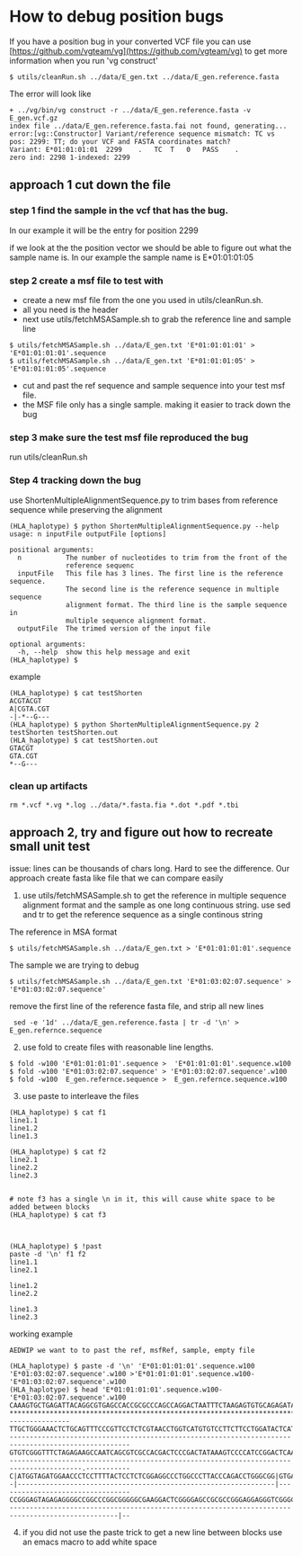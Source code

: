 # How to debug position bugs

If you have a position bug in your converted VCF file you can use [https://github.com/vgteam/vg](https://github.com/vgteam/vg) to get more information when you run 'vg construct'


```
$ utils/cleanRun.sh ../data/E_gen.txt ../data/E_gen.reference.fasta
```

The error will look like
```
+ ../vg/bin/vg construct -r ../data/E_gen.reference.fasta -v E_gen.vcf.gz
index file ../data/E_gen.reference.fasta.fai not found, generating...
error:[vg::Constructor] Variant/reference sequence mismatch: TC vs pos: 2299: TT; do your VCF and FASTA coordinates match?
Variant: E*01:01:01:01  2299    .   TC  T   0   PASS    .
zero ind: 2298 1-indexed: 2299
```
## approach 1 cut down the file
### step 1 find the sample in the vcf that has the bug. 
In our example it will be the entry for position 2299

if we look at the the position vector we should be able to figure out what the sample name is. In our example
the sample name is E*01:01:01:05

### step 2 create a msf file to test with
* create a new msf file from the one you used in utils/cleanRun.sh.
* all you need is the header
* next use utils/fetchMSASample.sh to grab the reference line and sample line
```
$ utils/fetchMSASample.sh ../data/E_gen.txt 'E*01:01:01:01' > 'E*01:01:01:01'.sequence
$ utils/fetchMSASample.sh ../data/E_gen.txt 'E*01:01:01:05' > 'E*01:01:01:05'.sequence
```

* cut and past the ref sequence and sample sequence into your test msf file. 
* the MSF file only has a single sample. making it easier to track down the bug

### step 3 make sure the test msf file reproduced the bug
run utils/cleanRun.sh

### Step 4 tracking down the bug
use ShortenMultipleAlignmentSequence.py to trim bases from reference sequence while preserving 
the alignment

```
(HLA_haplotype) $ python ShortenMultipleAlignmentSequence.py --help
usage: n inputFile outputFile [options]

positional arguments:
  n           The number of nucleotides to trim from the front of the
              reference sequenc
  inputFile   This file has 3 lines. The first line is the reference sequence.
              The second line is the reference sequence in multiple sequence
              alignment format. The third line is the sample sequence in
              multiple sequence alignment format.
  outputFile  The trimed version of the input file

optional arguments:
  -h, --help  show this help message and exit
(HLA_haplotype) $ 
```
  
example

```
(HLA_haplotype) $ cat testShorten
ACGTACGT
A|CGTA.CGT
-|-*--G---
(HLA_haplotype) $ python ShortenMultipleAlignmentSequence.py 2 testShorten testShorten.out
(HLA_haplotype) $ cat testShorten.out
GTACGT
GTA.CGT
*--G---

```

### clean up artifacts
```
rm *.vcf *.vg *.log ../data/*.fasta.fia *.dot *.pdf *.tbi
```

## approach 2, try and figure out how to recreate small unit test
issue: lines can be thousands of chars long. Hard to see the difference. Our approach create fasta like file
that we can compare easily

1) use utils/fetchMSASample.sh to get the reference in multiple sequence alignment format and the sample as one
long continuous string. use sed and tr to get the reference sequence as a single continous string

The reference in MSA format
```
$ utils/fetchMSASample.sh ../data/E_gen.txt > 'E*01:01:01:01'.sequence
```

The sample we are trying to debug
```
$ utils/fetchMSASample.sh ../data/E_gen.txt 'E*01:03:02:07.sequence' > 'E*01:03:02:07.sequence' 
```

remove the first line of the reference fasta file, and strip all new lines
```
 sed -e '1d' ../data/E_gen.reference.fasta | tr -d '\n' > E_gen.refernce.sequence
```

2) use fold to create files with  reasonable line lengths. 

```
$ fold -w100 'E*01:01:01:01'.sequence >  'E*01:01:01:01'.sequence.w100
$ fold -w100 'E*01:03:02:07.sequence' > 'E*01:03:02:07.sequence'.w100
$ fold -w100  E_gen.refernce.sequence >  E_gen.refernce.sequence.w100
```

3) use paste to interleave the files
```
(HLA_haplotype) $ cat f1
line1.1
line1.2
line1.3

(HLA_haplotype) $ cat f2
line2.1
line2.2
line2.3


# note f3 has a single \n in it, this will cause white space to be added between blocks
(HLA_haplotype) $ cat f3



(HLA_haplotype) $ !past
paste -d '\n' f1 f2
line1.1
line2.1

line1.2
line2.2

line1.3
line2.3

```

working example
```
AEDWIP we want to to past the ref, msfRef, sample, empty file

(HLA_haplotype) $ paste -d '\n' 'E*01:01:01:01'.sequence.w100 'E*01:03:02:07.sequence'.w100 >'E*01:01:01:01'.sequence.w100-'E*01:03:02:07.sequence'.w100
(HLA_haplotype) $ head 'E*01:01:01:01'.sequence.w100-'E*01:03:02:07.sequence'.w100
CAAAGTGCTGAGATTACAGGCGTGAGCCACCGCGCCCAGCCAGGACTAATTTCTAAGAGTGTGCAGAGATACCGAAACCTAAAAGTTTAAGAACTGCTGA
************************************************************************************----------------
TTGCTGGGAAACTCTGCAGTTTCCCGTTCCTCTCGTAACCTGGTCATGTGTCCTTCTTCCTGGATACTCATGACGCAGACTCAGTTCTCATTCCCAATGG
----------------------------------------------------------------------------------------------------
GTGTCGGGTTTCTAGAGAAGCCAATCAGCGTCGCCACGACTCCCGACTATAAAGTCCCCATCCGGACTCAAGAAGTTCTCAGGACTCA.GAGGCTGGGAT
----------------------------------------------------------------------------------------.-----------
C|ATGGTAGATGGAACCCTCCTTTTACTCCTCTCGGAGGCCCTGGCCCTTACCCAGACCTGGGCGG|GTGAGTGCGGGGTCGGGATGGAAACGGCCTCTA
-|----------------------------------------------------------------|---------------------------------
CCGGGAGTAGAGAGGGGCCGGCCCGGCGGGGGCGAAGGACTCGGGGAGCCGCGCCGGGAGGAGGGTCGGGCCGATCTCAGCCCCTCCTCGCCCCCAG|GC
-------------------------------------------------------------------------------------------------|--
```

4. if you did not use the paste trick to get a new line between blocks use an emacs macro to add white space 
